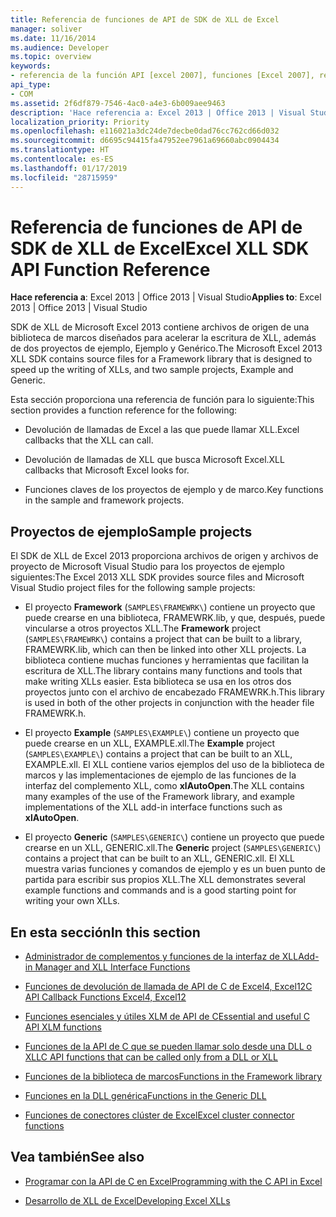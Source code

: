 ```yaml
---
title: Referencia de funciones de API de SDK de XLL de Excel
manager: soliver
ms.date: 11/16/2014
ms.audience: Developer
ms.topic: overview
keywords:
- referencia de la función API [excel 2007], funciones [Excel 2007], referencia [Excel 2007], kit de desarrollo de Software de XLL Excel 2007, referencia
api_type:
- COM
ms.assetid: 2f6df879-7546-4ac0-a4e3-6b009aee9463
description: 'Hace referencia a: Excel 2013 | Office 2013 | Visual Studio'
localization_priority: Priority
ms.openlocfilehash: e116021a3dc24de7decbe0dad76cc762cd66d032
ms.sourcegitcommit: d6695c94415fa47952ee7961a69660abc0904434
ms.translationtype: HT
ms.contentlocale: es-ES
ms.lasthandoff: 01/17/2019
ms.locfileid: "28715959"
---
```

# <a name="excel-xll-sdk-api-function-reference"></a><span data-ttu-id="c6aec-104">Referencia de funciones de API de SDK de XLL de Excel</span><span class="sxs-lookup"><span data-stu-id="c6aec-104">Excel XLL SDK API Function Reference</span></span>

<span data-ttu-id="c6aec-105">**Hace referencia a**: Excel 2013 | Office 2013 | Visual Studio</span><span class="sxs-lookup"><span data-stu-id="c6aec-105">**Applies to**: Excel 2013 | Office 2013 | Visual Studio</span></span> 
  
<span data-ttu-id="c6aec-106">SDK de XLL de Microsoft Excel 2013 contiene archivos de origen de una biblioteca de marcos diseñados para acelerar la escritura de XLL, además de dos proyectos de ejemplo, Ejemplo y Genérico.</span><span class="sxs-lookup"><span data-stu-id="c6aec-106">The Microsoft Excel 2013 XLL SDK contains source files for a Framework library that is designed to speed up the writing of XLLs, and two sample projects, Example and Generic.</span></span> 
  
<span data-ttu-id="c6aec-107">Esta sección proporciona una referencia de función para lo siguiente:</span><span class="sxs-lookup"><span data-stu-id="c6aec-107">This section provides a function reference for the following:</span></span>
  
- <span data-ttu-id="c6aec-108">Devolución de llamadas de Excel a las que puede llamar XLL.</span><span class="sxs-lookup"><span data-stu-id="c6aec-108">Excel callbacks that the XLL can call.</span></span>
    
- <span data-ttu-id="c6aec-109">Devolución de llamadas de XLL que busca Microsoft Excel.</span><span class="sxs-lookup"><span data-stu-id="c6aec-109">XLL callbacks that Microsoft Excel looks for.</span></span>
    
- <span data-ttu-id="c6aec-110">Funciones claves de los proyectos de ejemplo y de marco.</span><span class="sxs-lookup"><span data-stu-id="c6aec-110">Key functions in the sample and framework projects.</span></span>
    
## <a name="sample-projects"></a><span data-ttu-id="c6aec-111">Proyectos de ejemplo</span><span class="sxs-lookup"><span data-stu-id="c6aec-111">Sample projects</span></span>

<span data-ttu-id="c6aec-112">El SDK de XLL de Excel 2013 proporciona archivos de origen y archivos de proyecto de Microsoft Visual Studio para los proyectos de ejemplo siguientes:</span><span class="sxs-lookup"><span data-stu-id="c6aec-112">The Excel 2013 XLL SDK provides source files and Microsoft Visual Studio project files for the following sample projects:</span></span>
  
- <span data-ttu-id="c6aec-113">El proyecto **Framework** (`SAMPLES\FRAMEWRK\`) contiene un proyecto que puede crearse en una biblioteca, FRAMEWRK.lib, y que, después, puede vincularse a otros proyectos XLL.</span><span class="sxs-lookup"><span data-stu-id="c6aec-113">The **Framework** project (`SAMPLES\FRAMEWRK\`) contains a project that can be built to a library, FRAMEWRK.lib, which can then be linked into other XLL projects.</span></span> <span data-ttu-id="c6aec-114">La biblioteca contiene muchas funciones y herramientas que facilitan la escritura de XLL.</span><span class="sxs-lookup"><span data-stu-id="c6aec-114">The library contains many functions and tools that make writing XLLs easier.</span></span> <span data-ttu-id="c6aec-115">Esta biblioteca se usa en los otros dos proyectos junto con el archivo de encabezado FRAMEWRK.h.</span><span class="sxs-lookup"><span data-stu-id="c6aec-115">This library is used in both of the other projects in conjunction with the header file FRAMEWRK.h.</span></span>
    
- <span data-ttu-id="c6aec-116">El proyecto **Example** (`SAMPLES\EXAMPLE\`) contiene un proyecto que puede crearse en un XLL, EXAMPLE.xll.</span><span class="sxs-lookup"><span data-stu-id="c6aec-116">The **Example** project (`SAMPLES\EXAMPLE\`) contains a project that can be built to an XLL, EXAMPLE.xll.</span></span> <span data-ttu-id="c6aec-117">El XLL contiene varios ejemplos del uso de la biblioteca de marcos y las implementaciones de ejemplo de las funciones de la interfaz del complemento XLL, como **xlAutoOpen**.</span><span class="sxs-lookup"><span data-stu-id="c6aec-117">The XLL contains many examples of the use of the Framework library, and example implementations of the XLL add-in interface functions such as **xlAutoOpen**.</span></span>
    
- <span data-ttu-id="c6aec-118">El proyecto **Generic** (`SAMPLES\GENERIC\`) contiene un proyecto que puede crearse en un XLL, GENERIC.xll.</span><span class="sxs-lookup"><span data-stu-id="c6aec-118">The **Generic** project (`SAMPLES\GENERIC\`) contains a project that can be built to an XLL, GENERIC.xll.</span></span> <span data-ttu-id="c6aec-119">El XLL muestra varias funciones y comandos de ejemplo y es un buen punto de partida para escribir sus propios XLL.</span><span class="sxs-lookup"><span data-stu-id="c6aec-119">The XLL demonstrates several example functions and commands and is a good starting point for writing your own XLLs.</span></span>
    
## <a name="in-this-section"></a><span data-ttu-id="c6aec-120">En esta sección</span><span class="sxs-lookup"><span data-stu-id="c6aec-120">In this section</span></span>

- [<span data-ttu-id="c6aec-121">Administrador de complementos y funciones de la interfaz de XLL</span><span class="sxs-lookup"><span data-stu-id="c6aec-121">Add-in Manager and XLL Interface Functions</span></span>](add-in-manager-and-xll-interface-functions.md)
  
- [<span data-ttu-id="c6aec-122">Funciones de devolución de llamada de API de C de Excel4, Excel12</span><span class="sxs-lookup"><span data-stu-id="c6aec-122">C API Callback Functions Excel4, Excel12</span></span>](c-api-callback-functions-excel4-excel12.md)
  
- [<span data-ttu-id="c6aec-123">Funciones esenciales y útiles XLM de API de C</span><span class="sxs-lookup"><span data-stu-id="c6aec-123">Essential and useful C API XLM functions</span></span>](essential-and-useful-c-api-xlm-functions.md)
  
- [<span data-ttu-id="c6aec-124">Funciones de la API de C que se pueden llamar solo desde una DLL o XLL</span><span class="sxs-lookup"><span data-stu-id="c6aec-124">C API functions that can be called only from a DLL or XLL</span></span>](c-api-functions-that-can-be-called-only-from-a-dll-or-xll.md)
  
- [<span data-ttu-id="c6aec-125">Funciones de la biblioteca de marcos</span><span class="sxs-lookup"><span data-stu-id="c6aec-125">Functions in the Framework library</span></span>](functions-in-the-framework-library.md)
  
- [<span data-ttu-id="c6aec-126">Funciones en la DLL genérica</span><span class="sxs-lookup"><span data-stu-id="c6aec-126">Functions in the Generic DLL</span></span>](functions-in-the-generic-dll.md)
  
- [<span data-ttu-id="c6aec-127">Funciones de conectores clúster de Excel</span><span class="sxs-lookup"><span data-stu-id="c6aec-127">Excel cluster connector functions</span></span>](excel-cluster-connector-functions.md)
  
## <a name="see-also"></a><span data-ttu-id="c6aec-128">Vea también</span><span class="sxs-lookup"><span data-stu-id="c6aec-128">See also</span></span>

- [<span data-ttu-id="c6aec-129">Programar con la API de C en Excel</span><span class="sxs-lookup"><span data-stu-id="c6aec-129">Programming with the C API in Excel</span></span>](programming-with-the-c-api-in-excel.md)
  
- [<span data-ttu-id="c6aec-130">Desarrollo de XLL de Excel</span><span class="sxs-lookup"><span data-stu-id="c6aec-130">Developing Excel XLLs</span></span>](developing-excel-xlls.md)

